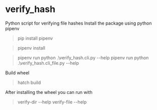 # verify_hash
Python script for verifying file hashes
Install the package using python pipenv
>pip install pipenv

>pipenv install

>pipenv run python .\verify_hash.cli.py --help
>pipenv run python .\verify_hash.cli_file.py --help

Build wheel
>hatch build

After installing the wheel you can run with
>verify-dir --help
>verify-file --help